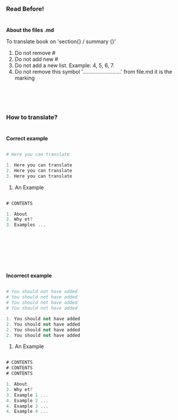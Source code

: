### Read Before! 

#

__About the files .md__

To translate book on 'section{} / summary {}'
1. Do not remove # 
2. Do not add new # 
3. Do not add a new list. Example: 4, 5, 6, 7.
4. Do not remove this symbol '..........................' from file.md it is the marking

<br>
<br>
<br>

### How to translate?

#

**Correct example**

```python

# Here you can translate

1. Here you can translate
2. Here you can translate
3. Here you can translate

``` 


1. An Example

```javascript

# CONTENTS

1. About
2. Why et?
3. Examples ... 

``` 

#

<br>
<br>
<br>
<br>

**Incorrect example**

```python

# You should not have added
# You should not have added
# You should not have added
# You should not have added

1. You should not have added
2. You should not have added
2. You should not have added
2. You should not have added

``` 


1. An Example

```javascript

# CONTENTS
# CONTENTS
# CONTENTS

1. About
2. Why et?
3. Example 1 ... 
4. Example 2 ... 
4. Example 3 ... 
4. Example 4 ... 

``` 


